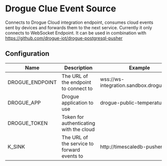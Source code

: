 # Drogue Clue Event Source

Connects to Drogue Cloud integration endpoint, consumes cloud events sent by devices and forwards them to the next service.
Currently it only connects to WebSocket Endpoint. It can be used in combination with https://github.com/drogue-iot/drogue-postgresql-pusher

## Configuration

| Name | Description | Example |
| ---- | ----------- | ------- |
DROGUE_ENDPOINT | The URL of the endpoint to connect to | wss://ws-integration.sandbox.drogue.cloud |
DROGUE_APP | Drogue application to use | drogue-public-temperature |
DROGUE_TOKEN | Token for authenticating with the cloud |
K_SINK | The URL of the service to forward events to | http://timescaledb-pusher |
